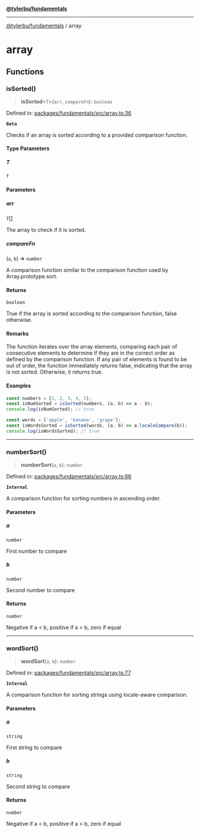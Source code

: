 [**@tylerbu/fundamentals**](README.md)

***

[@tylerbu/fundamentals](README.md) / array

# array

## Functions

### isSorted()

> **isSorted**\<`T`\>(`arr`, `compareFn`): `boolean`

Defined in: [packages/fundamentals/src/array.ts:36](https://github.com/tylerbutler/tools-monorepo/blob/main/packages/fundamentals/src/array.ts#L36)

**`Beta`**

Checks if an array is sorted according to a provided comparison function.

#### Type Parameters

##### T

`T`

#### Parameters

##### arr

`T`[]

The array to check if it is sorted.

##### compareFn

(`a`, `b`) => `number`

A comparison function similar to the comparison function used by Array.prototype.sort.

#### Returns

`boolean`

True if the array is sorted according to the comparison function, false otherwise.

#### Remarks

The function iterates over the array elements, comparing each pair of consecutive elements
to determine if they are in the correct order as defined by the comparison function.
If any pair of elements is found to be out of order, the function immediately returns false,
indicating that the array is not sorted. Otherwise, it returns true.

#### Examples

```ts
const numbers = [1, 2, 3, 4, 5];
const isNumSorted = isSorted(numbers, (a, b) => a - b);
console.log(isNumSorted); // true
```

```ts
const words = ['apple', 'banana', 'grape'];
const isWordsSorted = isSorted(words, (a, b) => a.localeCompare(b));
console.log(isWordsSorted); // true
```

***

### numberSort()

> **numberSort**(`a`, `b`): `number`

Defined in: [packages/fundamentals/src/array.ts:66](https://github.com/tylerbutler/tools-monorepo/blob/main/packages/fundamentals/src/array.ts#L66)

**`Internal`**

A comparison function for sorting numbers in ascending order.

#### Parameters

##### a

`number`

First number to compare

##### b

`number`

Second number to compare

#### Returns

`number`

Negative if a \< b, positive if a \> b, zero if equal

***

### wordSort()

> **wordSort**(`a`, `b`): `number`

Defined in: [packages/fundamentals/src/array.ts:77](https://github.com/tylerbutler/tools-monorepo/blob/main/packages/fundamentals/src/array.ts#L77)

**`Internal`**

A comparison function for sorting strings using locale-aware comparison.

#### Parameters

##### a

`string`

First string to compare

##### b

`string`

Second string to compare

#### Returns

`number`

Negative if a < b, positive if a > b, zero if equal

